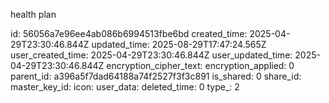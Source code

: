 health plan

id: 56056a7e96ee4ab086b6994513fbe6bd
created_time: 2025-04-29T23:30:46.844Z
updated_time: 2025-08-29T17:47:24.565Z
user_created_time: 2025-04-29T23:30:46.844Z
user_updated_time: 2025-04-29T23:30:46.844Z
encryption_cipher_text: 
encryption_applied: 0
parent_id: a396a5f7dad64188a74f2527f3f3c891
is_shared: 0
share_id: 
master_key_id: 
icon: 
user_data: 
deleted_time: 0
type_: 2